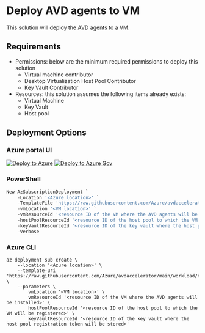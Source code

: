 # Deploy AVD agents to VM

This solution will deploy the AVD agents to a VM.

## Requirements

- Permissions: below are the minimum required permissions to deploy this solution
  - Virtual machine contributor
  - Desktop Virtualization Host Pool Contributor
  - Key Vault Contributor
- Resources: this solution assumes the following items already exists:
  - Virtual Machine
  - Key Vault
  - Host pool

## Deployment Options

### Azure portal UI

[![Deploy to Azure](https://aka.ms/deploytoazurebutton)](https://portal.azure.com/#blade/Microsoft_Azure_CreateUIDef/CustomDeploymentBlade/uri/https%3A%2F%2Fraw.githubusercontent.com%2FAzure%2Favdaccelerator%2Fmain%2Fworkload%2Farm%2Fbrownfield%2FdeployAddAvdAgents.json/uiFormDefinitionUri/https%3A%2F%2Fraw.githubusercontent.com%2FAzure%2Favdaccelerator%2Fmain%2Fworkload%2Fportal-ui%2Fbrownfield%2FportalUiAddAvdAgents.json) [![Deploy to Azure Gov](https://aka.ms/deploytoazuregovbutton)](https://portal.azure.us/?feature.deployapiver=2022-12-01#blade/Microsoft_Azure_CreateUIDef/CustomDeploymentBlade/uri/https%3A%2F%2Fraw.githubusercontent.com%2FAzure%2Favdaccelerator%2Fmain%2Fworkload%2Farm%2Fbrownfield%2FdeployAddAvdAgents.json/uiFormDefinitionUri/https%3A%2F%2Fraw.githubusercontent.com%2FAzure%2Favdaccelerator%2Fmain%2Fworkload%2Fportal-ui%2Fbrownfield%2FportalUiAddAvdAgents.json)

### PowerShell

```powershell
New-AzSubscriptionDeployment `
    -Location '<Azure location>' `
    -TemplateFile 'https://raw.githubusercontent.com/Azure/avdaccelerator/main/workload/bicep/brownfield/addAvdAgents/deploy.bicep' `
    -vmLocation '<VM location>' `
    -vmResourceId '<resource ID of the VM where the AVD agents will be installed>' `
    -hostPoolResourceId '<resource ID of the host pool to which the VM will be registered>' `
    -keyVaultResourceId '<resource ID of the key vault where the host pool registration token will be stored>' `
    -Verbose


```

### Azure CLI

```azurecli
az deployment sub create \
    --location '<Azure location>' \
    --template-uri 'https://raw.githubusercontent.com/Azure/avdaccelerator/main/workload/bicep/brownfield/addAvdAgents/deploy.bicep' \
    --parameters \
        vmLocation '<VM location>' \
        vmResourceId '<resource ID of the VM where the AVD agents will be installed>' \
        hostPoolResourceId '<resource ID of the host pool to which the VM will be registered>' \
        keyVaultResourceId '<resource ID of the key vault where the host pool registration token will be stored>'
```
